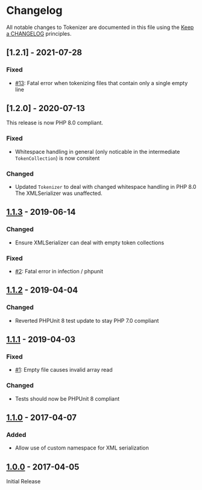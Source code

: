 # Changelog

All notable changes to Tokenizer are documented in this file using the [Keep a CHANGELOG](http://keepachangelog.com/) principles.

## [1.2.1] - 2021-07-28

### Fixed

- [#13](https://github.com/theseer/tokenizer/issues/13): Fatal error when tokenizing files that contain only a single empty line

## [1.2.0] - 2020-07-13

This release is now PHP 8.0 compliant.

### Fixed

- Whitespace handling in general (only noticable in the intermediate `TokenCollection`) is now consitent

### Changed

- Updated `Tokenizer` to deal with changed whitespace handling in PHP 8.0
  The XMLSerializer was unaffected.

## [1.1.3] - 2019-06-14

### Changed

- Ensure XMLSerializer can deal with empty token collections

### Fixed

- [#2](https://github.com/theseer/tokenizer/issues/2): Fatal error in infection / phpunit

## [1.1.2] - 2019-04-04

### Changed

- Reverted PHPUnit 8 test update to stay PHP 7.0 compliant

## [1.1.1] - 2019-04-03

### Fixed

- [#1](https://github.com/theseer/tokenizer/issues/1): Empty file causes invalid array read

### Changed

- Tests should now be PHPUnit 8 compliant

## [1.1.0] - 2017-04-07

### Added

- Allow use of custom namespace for XML serialization

## [1.0.0] - 2017-04-05

Initial Release

[1.1.3]: https://github.com/theseer/tokenizer/compare/1.1.2...1.1.3
[1.1.2]: https://github.com/theseer/tokenizer/compare/1.1.1...1.1.2
[1.1.1]: https://github.com/theseer/tokenizer/compare/1.1.0...1.1.1
[1.1.0]: https://github.com/theseer/tokenizer/compare/1.0.0...1.1.0
[1.0.0]: https://github.com/theseer/tokenizer/compare/b2493e57de80c1b7414219b28503fa5c6b4d0a98...1.0.0
